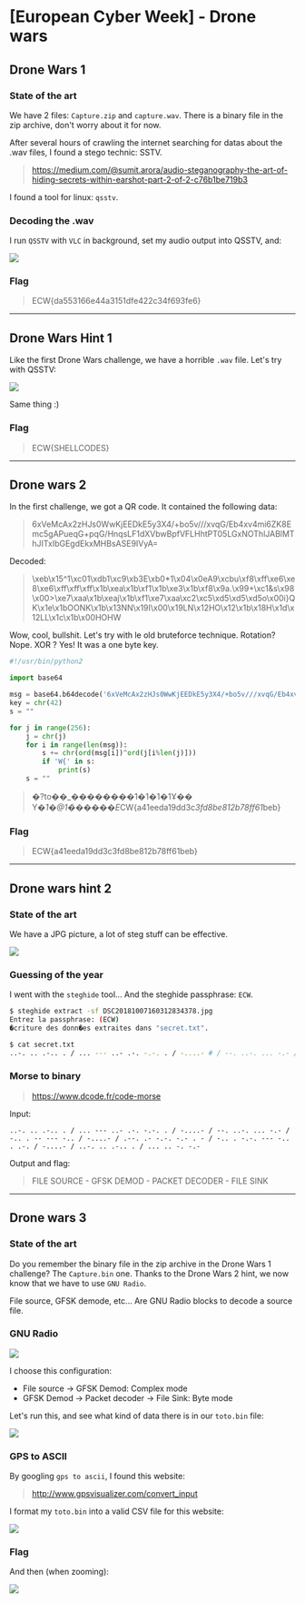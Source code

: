 # [European Cyber Week] - Drone wars


## Drone Wars 1

### State of the art

We have 2 files: `Capture.zip` and `capture.wav`. There is a binary file in the zip archive, don't worry about it for now.

After several hours of crawling the internet searching for datas about the .wav files, I found a stego technic: SSTV.

> https://medium.com/@sumit.arora/audio-steganography-the-art-of-hiding-secrets-within-earshot-part-2-of-2-c76b1be719b3

I found a tool for linux: `qsstv`.

### Decoding the .wav

I run `QSSTV` with `VLC` in background, set my audio output into QSSTV, and:


![](/lib/images/writeups/2018_ecw/dronewars/drone1.png)


### Flag

> ECW{da553166e44a3151dfe422c34f693fe6}

---

## Drone Wars Hint 1


Like the first Drone Wars challenge, we have a horrible `.wav` file. Let's try with QSSTV:


![](/lib/images/writeups/2018_ecw/dronewars/drone2.png)


Same thing :)

### Flag

> ECW{SHELLCODES}

---

## Drone wars 2

In the first challenge, we got a QR code. It contained the following data:

> 6xVeMcAx2zHJs0WwKjEEDkE5y3X4/+bo5v///xvqG/Eb4xv4mi6ZK8Emc5gAPueqG+pqG/HnqsLF1dXVbwBpfVFLHhtPT05LGxNOThlJABlMThJITxIbGEgdEkxMHBsASE9IVyA=

Decoded:

> \xeb\x15^1\xc01\xdb1\xc9\xb3E\xb0*1\x04\x0eA9\xcbu\xf8\xff\xe6\xe8\xe6\xff\xff\xff\x1b\xea\x1b\xf1\x1b\xe3\x1b\xf8\x9a.\x99+\xc1&s\x98\x00>\xe7\xaa\x1b\xeaj\x1b\xf1\xe7\xaa\xc2\xc5\xd5\xd5\xd5o\x00i}QK\x1e\x1bOONK\x1b\x13NN\x19I\x00\x19LN\x12HO\x12\x1b\x18H\x1d\x12LL\x1c\x1b\x00HOHW 

Wow, cool, bullshit. Let's try with le old bruteforce technique. Rotation? Nope. XOR ? Yes! It was a one byte key.

```python
#!/usr/bin/python2

import base64

msg = base64.b64decode('6xVeMcAx2zHJs0WwKjEEDkE5y3X4/+bo5v///xvqG/Eb4xv4mi6ZK8Emc5gAPueqG+pqG/HnqsLF1dXVbwBpfVFLHhtPT05LGxNOThlJABlMThJITxIbGEgdEkxMHBsASE9IVyA=')
key = chr(42)
s = ""

for j in range(256):
    j = chr(j)
    for i in range(len(msg)):
        s += chr(ord(msg[i])^ord(j[i%len(j)]))
        if 'W{' in s:
            print(s)
    s = ""
```

> �?to��_��������1�1�1�1Ұ��
                         Y�*̀1�@1�̀�����E*CW{a41eeda19dd3c*3fd8be812b78ff61*beb}
 
### Flag

> ECW{a41eeda19dd3c3fd8be812b78ff61beb}

---

## Drone wars hint 2

### State of the art

We have a JPG picture, a lot of steg stuff can be effective.


![](/lib/images/writeups/2018_ecw/dronewars/dwhint2.jpg)


### Guessing of the year

I went with the `steghide` tool... And the steghide passphrase: `ECW`.

```bash
$ steghide extract -sf DSC20181007160312834378.jpg
Entrez la passphrase: (ECW)
�criture des donn�es extraites dans "secret.txt".

$ cat secret.txt 
..-. .. .-.. . / ... --- ..- .-. -.-. . / -....- # / --. ..-. ... -.- / -.. . -- --- -.. / -....- # / .--. .- -.-. -.- . - / -.. . -.-. --- -.. . .-. / -....- # / ..-. .. .-.. . / ... .. -. -.-
```

### Morse to binary

> https://www.dcode.fr/code-morse

Input:

```
..-. .. .-.. . / ... --- ..- .-. -.-. . / -....- / --. ..-. ... -.- / -.. . -- --- -.. / -....- / .--. .- -.-. -.- . - / -.. . -.-. --- -.. . .-. / -....- / ..-. .. .-.. . / ... .. -. -.-
```

Output and flag:

> FILE SOURCE - GFSK DEMOD - PACKET DECODER - FILE SINK

---

## Drone wars 3


### State of the art

Do you remember the binary file in the zip archive in the Drone Wars 1 challenge? The `Capture.bin` one. Thanks to the Drone Wars 2 hint, we now know that we have to use `GNU Radio`.

File source, GFSK demode, etc... Are GNU Radio blocks to decode a source file.

### GNU Radio


![](/lib/images/writeups/2018_ecw/dronewars/drone3_1.png)


I choose this configuration:

* File source -> GFSK Demod: Complex mode
* GFSK Demod -> Packet decoder -> File Sink: Byte mode

Let's run this, and see what kind of data there is in our `toto.bin` file:


![](/lib/images/writeups/2018_ecw/dronewars/drone3_2.png)


### GPS to ASCII

By googling `gps to ascii`, I found this website:

> http://www.gpsvisualizer.com/convert_input

I format my `toto.bin` into a valid CSV file for this website:


![](/lib/images/writeups/2018_ecw/dronewars/drone3_3.png)


### Flag

And then (when zooming):


![](/lib/images/writeups/2018_ecw/dronewars/drone3_4.png)

